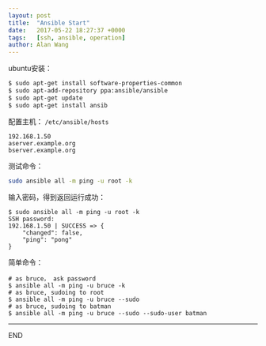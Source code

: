 ```yaml
---
layout: post
title:  "Ansible Start"
date:   2017-05-22 18:27:37 +0000
tags:   [ssh, ansible, operation]
author: Alan Wang
---
```

ubuntu安装：
```sh
$ sudo apt-get install software-properties-common
$ sudo apt-add-repository ppa:ansible/ansible
$ sudo apt-get update
$ sudo apt-get install ansib
```

配置主机： `/etc/ansible/hosts`

```
192.168.1.50
aserver.example.org
bserver.example.org
```

测试命令：

```sh
sudo ansible all -m ping -u root -k
```

输入密码，得到返回运行成功：

```
$ sudo ansible all -m ping -u root -k
SSH password:
192.168.1.50 | SUCCESS => {
    "changed": false,
    "ping": "pong"
}
```

简单命令：

```
# as bruce， ask password
$ ansible all -m ping -u bruce -k
# as bruce, sudoing to root
$ ansible all -m ping -u bruce --sudo
# as bruce, sudoing to batman
$ ansible all -m ping -u bruce --sudo --sudo-user batman
```

---
END
